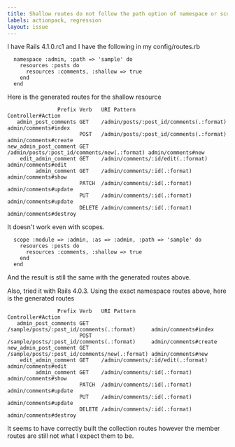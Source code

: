 ```yaml
---
title: Shallow routes do not follow the path option of namespace or scope
labels: actionpack, regression
layout: issue
---
```


I have Rails 4.1.0.rc1 and I have the following in my config/routes.rb

```
  namespace :admin, :path => 'sample' do
    resources :posts do
      resources :comments, :shallow => true
    end
  end
```

Here is the generated routes for the shallow resource

```
                Prefix Verb   URI Pattern                                  Controller#Action
   admin_post_comments GET    /admin/posts/:post_id/comments(.:format)     admin/comments#index
                       POST   /admin/posts/:post_id/comments(.:format)     admin/comments#create
new_admin_post_comment GET    /admin/posts/:post_id/comments/new(.:format) admin/comments#new
    edit_admin_comment GET    /admin/comments/:id/edit(.:format)           admin/comments#edit
         admin_comment GET    /admin/comments/:id(.:format)                admin/comments#show
                       PATCH  /admin/comments/:id(.:format)                admin/comments#update
                       PUT    /admin/comments/:id(.:format)                admin/comments#update
                       DELETE /admin/comments/:id(.:format)                admin/comments#destroy
```

It doesn't work even with scopes.

```
  scope :module => :admin, :as => :admin, :path => 'sample' do
    resources :posts do
      resources :comments, :shallow => true
    end
  end
```

And the result is still the same with the generated routes above.

Also, tried it with Rails 4.0.3. Using the exact namespace routes above, here is the generated routes

```
                Prefix Verb   URI Pattern                                   Controller#Action
   admin_post_comments GET    /sample/posts/:post_id/comments(.:format)     admin/comments#index
                       POST   /sample/posts/:post_id/comments(.:format)     admin/comments#create
new_admin_post_comment GET    /sample/posts/:post_id/comments/new(.:format) admin/comments#new
    edit_admin_comment GET    /admin/comments/:id/edit(.:format)            admin/comments#edit
         admin_comment GET    /admin/comments/:id(.:format)                 admin/comments#show
                       PATCH  /admin/comments/:id(.:format)                 admin/comments#update
                       PUT    /admin/comments/:id(.:format)                 admin/comments#update
                       DELETE /admin/comments/:id(.:format)                 admin/comments#destroy
```

It seems to have correctly built the collection routes however the member routes are still not what I expect them to be.

